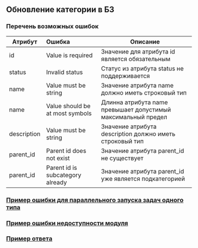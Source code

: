 ## Обновление категории в БЗ
### Перечень возможных ошибок
| Атрибут | Ошибка                        | Описание                                            |
|---------|:------------------------------|-----------------------------------------------------|
| id | Value is required | Значение для атрибута id является обязательным |
| status | Invalid status | Статус из атрибута status не поддерживается |
| name | Value must be string | Значение атрибута name должно иметь строковый тип |
| name | Value should be at most <max limit> symbols | Длинна атрибута name превышает допустимый максимальный предел |
| description | Value must be string | Значение атрибута description должно иметь строковый тип |
| parent_id | Parent id does not exist | Значение атрибута parent_id не существует |
| parent_id | Parent id is subcategory already | Значение атрибута parent_id уже является подкатегорией |
### [Пример ошибки для параллельного запуска задач одного типа](https://github.com/ekvio-dev/integration-api-response-examples/blob/master/examples/v2/uniq_task_error.json)
### [Пример ошибки недоступности модуля](https://github.com/ekvio-dev/integration-api-response-examples/blob/master/examples/v2/module_unavalible_error.json)
### [Пример ответа](https://github.com/ekvio-dev/integration-api-response-examples/blob/master/examples/v2/information/information_category_update.json)